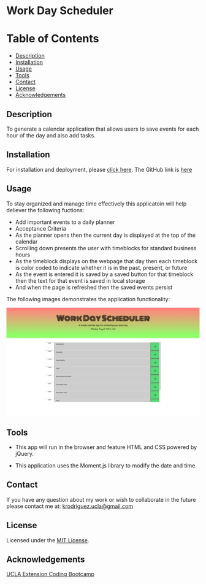 # Work Day Scheduler

# Table of Contents
* [Description](#description)
* [Installation](#instalation)
* [Usage](#usage)
* [Tools](#tools)
* [Contact](#contact)
* [License](#license)
* [Acknowledgements](#acknowledgements)

## Description 
To generate a calendar application that allows users to save events for each hour of the day and also add tasks. 

## Installation
For installation and deployment, please [click here](https://kimberly-rodriguez.github.io/work-day-scheduler/). The GitHub link is [here](https://github.com/Kimberly-Rodriguez/work-day-scheduler)

## Usage
To stay organized and manage time effectively this applicatoin will help deliever the following fuctions:
 - Add important events to a daily planner
 - Acceptance Criteria
 - As the planner opens then the current day is displayed at the top of the calendar
 - Scrolling down presents the user with timeblocks for standard business hours
 - As the timeblock displays on the webpage that day then each timeblock is color coded to indicate whether it is in the past, present, or future
 - As the event is entered it is saved by a saved button for that timeblock then the text for that event is saved in local storage
 - And when the page is refreshed then the saved events persist

The following images demonstrates the application functionality:

 !["screen shot 1 of website showing all inputs"](./images/screenShot01.png)


## Tools
* This app will run in the browser and feature HTML and CSS powered by jQuery.

* This application uses the Moment.js library to modify the date and time. 



## Contact
If you have any question about my work or wish to collaborate in the future please contact me at: <krodriguez.ucla@gmail.com>

## License 
Licensed under the [MIT License](LICENSE).

## Acknowledgements
[UCLA Extension Coding Bootcamp](https://bootcamp.uclaextension.edu/coding/)




